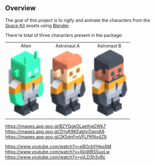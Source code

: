 ## Overview

The goal of this project is to rigify and animate the characters from the [Space Kit](https://kenney.nl/assets/space-kit) assets using [Blender](https://www.blender.org/).

There're total of three characters present in the package:

<table>
  <tr>
    <td width="120px" align="center">Alien</td>
    <td width="120px" align="center">Astronaut A</td>
    <td width="120px" align="center">Astronaut B</td>
  </tr>
  <tr>
    <td width="120px"><img src="docs/alien_SE.png?raw=true" width="100%"></td>
    <td width="120px"><img src="docs/astronautA_SE.png?raw=true" width="100%"></td>
    <td width="120px"><img src="docs/astronautB_SE.png?raw=true" width="100%"></td>
  </tr>
</table>


https://images.app.goo.gl/BZYQgkDLaethqGWk7
https://images.app.goo.gl/ZHyK9KEabhrGwniA6
https://images.app.goo.gl/2K5dnFmVFLPKNy4Z9

https://www.youtube.com/watch?v=eBOcbYHexAM
https://www.youtube.com/watch?v=XkiWBSSuxLw
https://www.youtube.com/watch?v=yjjLD3h3yRc